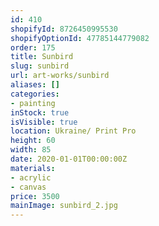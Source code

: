 ```yaml
---
id: 410
shopifyId: 8726450995530
shopifyOptionId: 47785144779082
order: 175
title: Sunbird
slug: sunbird
url: art-works/sunbird
aliases: []
categories:
- painting
inStock: true
isVisible: true
location: Ukraine/ Print Pro
height: 60
width: 85
date: 2020-01-01T00:00:00Z
materials:
- acrylic
- canvas
price: 3500
mainImage: sunbird_2.jpg
---
```

